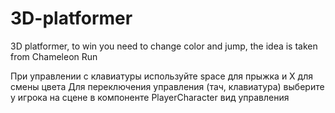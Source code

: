 # 3D-platformer
3D platformer, to win you need to change color and jump, the idea is taken from Chameleon Run

При управлении с клавиатуры используйте space для прыжка и X для смены цвета
Для переключения управления (тач, клавиатура) выберите у игрока на сцене в компоненте PlayerCharacter вид управления
